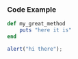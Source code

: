 

### Code Example

```ruby
def my_great_method
	puts "here it is"
end
```

```javascript
alert("hi there");
```